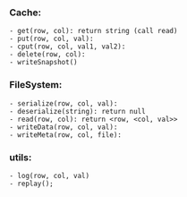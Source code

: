 ### Cache:
	- get(row, col): return string (call read)
	- put(row, col, val):
	- cput(row, col, val1, val2):
	- delete(row, col):
	- writeSnapshot() 


### FileSystem:
	- serialize(row, col, val):
	- deserialize(string): return null
	- read(row, col): return <row, <col, val>>
	- writeData(row, col, val): 
	- writeMeta(row, col, file): 

### utils:
	- log(row, col, val)
	- replay();





